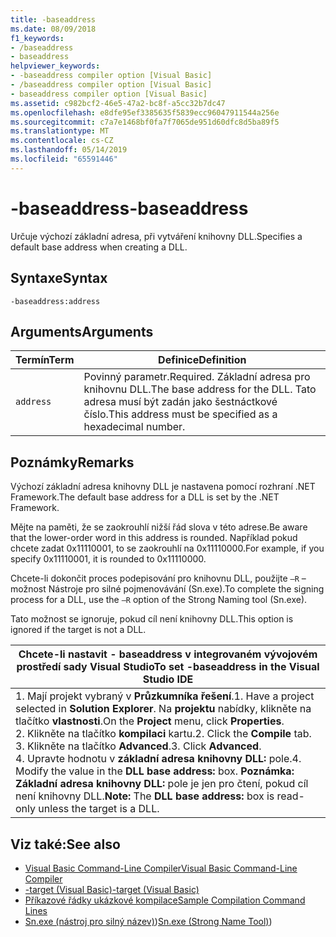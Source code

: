 ```yaml
---
title: -baseaddress
ms.date: 08/09/2018
f1_keywords:
- /baseaddress
- baseaddress
helpviewer_keywords:
- -baseaddress compiler option [Visual Basic]
- /baseaddress compiler option [Visual Basic]
- baseaddress compiler option [Visual Basic]
ms.assetid: c982bcf2-46e5-47a2-bc8f-a5cc32b7dc47
ms.openlocfilehash: e8dfe95ef3385635f5839ecc96047911544a256e
ms.sourcegitcommit: c7a7e1468bf0fa7f7065de951d60dfc8d5ba89f5
ms.translationtype: MT
ms.contentlocale: cs-CZ
ms.lasthandoff: 05/14/2019
ms.locfileid: "65591446"
---
```

# <a name="-baseaddress"></a><span data-ttu-id="44c2f-102">-baseaddress</span><span class="sxs-lookup"><span data-stu-id="44c2f-102">-baseaddress</span></span>
<span data-ttu-id="44c2f-103">Určuje výchozí základní adresa, při vytváření knihovny DLL.</span><span class="sxs-lookup"><span data-stu-id="44c2f-103">Specifies a default base address when creating a DLL.</span></span>  
  
## <a name="syntax"></a><span data-ttu-id="44c2f-104">Syntaxe</span><span class="sxs-lookup"><span data-stu-id="44c2f-104">Syntax</span></span>  
  
```  
-baseaddress:address  
```  
  
## <a name="arguments"></a><span data-ttu-id="44c2f-105">Arguments</span><span class="sxs-lookup"><span data-stu-id="44c2f-105">Arguments</span></span>  
  
|<span data-ttu-id="44c2f-106">Termín</span><span class="sxs-lookup"><span data-stu-id="44c2f-106">Term</span></span>|<span data-ttu-id="44c2f-107">Definice</span><span class="sxs-lookup"><span data-stu-id="44c2f-107">Definition</span></span>|  
|---|---|  
|`address`|<span data-ttu-id="44c2f-108">Povinný parametr.</span><span class="sxs-lookup"><span data-stu-id="44c2f-108">Required.</span></span> <span data-ttu-id="44c2f-109">Základní adresa pro knihovnu DLL.</span><span class="sxs-lookup"><span data-stu-id="44c2f-109">The base address for the DLL.</span></span> <span data-ttu-id="44c2f-110">Tato adresa musí být zadán jako šestnáctkové číslo.</span><span class="sxs-lookup"><span data-stu-id="44c2f-110">This address must be specified as a hexadecimal number.</span></span>|  
  
## <a name="remarks"></a><span data-ttu-id="44c2f-111">Poznámky</span><span class="sxs-lookup"><span data-stu-id="44c2f-111">Remarks</span></span>  
 <span data-ttu-id="44c2f-112">Výchozí základní adresa knihovny DLL je nastavena pomocí rozhraní .NET Framework.</span><span class="sxs-lookup"><span data-stu-id="44c2f-112">The default base address for a DLL is set by the .NET Framework.</span></span>  
  
 <span data-ttu-id="44c2f-113">Mějte na paměti, že se zaokrouhlí nižší řád slova v této adrese.</span><span class="sxs-lookup"><span data-stu-id="44c2f-113">Be aware that the lower-order word in this address is rounded.</span></span> <span data-ttu-id="44c2f-114">Například pokud chcete zadat 0x11110001, to se zaokrouhlí na 0x11110000.</span><span class="sxs-lookup"><span data-stu-id="44c2f-114">For example, if you specify 0x11110001, it is rounded to 0x11110000.</span></span>  
  
 <span data-ttu-id="44c2f-115">Chcete-li dokončit proces podepisování pro knihovnu DLL, použijte `–R` – možnost Nástroje pro silné pojmenovávání (Sn.exe).</span><span class="sxs-lookup"><span data-stu-id="44c2f-115">To complete the signing process for a DLL, use the `–R` option of the Strong Naming tool (Sn.exe).</span></span>  
  
 <span data-ttu-id="44c2f-116">Tato možnost se ignoruje, pokud cíl není knihovny DLL.</span><span class="sxs-lookup"><span data-stu-id="44c2f-116">This option is ignored if the target is not a DLL.</span></span>  
  
|<span data-ttu-id="44c2f-117">Chcete-li nastavit - baseaddress v integrovaném vývojovém prostředí sady Visual Studio</span><span class="sxs-lookup"><span data-stu-id="44c2f-117">To set -baseaddress in the Visual Studio IDE</span></span>|  
|---|  
|<span data-ttu-id="44c2f-118">1.  Mají projekt vybraný v **Průzkumníka řešení**.</span><span class="sxs-lookup"><span data-stu-id="44c2f-118">1.  Have a project selected in **Solution Explorer**.</span></span> <span data-ttu-id="44c2f-119">Na **projektu** nabídky, klikněte na tlačítko **vlastnosti**.</span><span class="sxs-lookup"><span data-stu-id="44c2f-119">On the **Project** menu, click **Properties**.</span></span> <br /><span data-ttu-id="44c2f-120">2.  Klikněte na tlačítko **kompilaci** kartu.</span><span class="sxs-lookup"><span data-stu-id="44c2f-120">2.  Click the **Compile** tab.</span></span><br /><span data-ttu-id="44c2f-121">3.  Klikněte na tlačítko **Advanced**.</span><span class="sxs-lookup"><span data-stu-id="44c2f-121">3.  Click **Advanced**.</span></span><br /><span data-ttu-id="44c2f-122">4.  Upravte hodnotu v **základní adresa knihovny DLL:** pole.</span><span class="sxs-lookup"><span data-stu-id="44c2f-122">4.  Modify the value in the **DLL base address:** box.</span></span> <span data-ttu-id="44c2f-123">**Poznámka:**      **Základní adresa knihovny DLL:** pole je jen pro čtení, pokud cíl není knihovny DLL.</span><span class="sxs-lookup"><span data-stu-id="44c2f-123">**Note:**      The **DLL base address:** box is read-only unless the target is a DLL.</span></span>|  
  
## <a name="see-also"></a><span data-ttu-id="44c2f-124">Viz také:</span><span class="sxs-lookup"><span data-stu-id="44c2f-124">See also</span></span>

- [<span data-ttu-id="44c2f-125">Visual Basic Command-Line Compiler</span><span class="sxs-lookup"><span data-stu-id="44c2f-125">Visual Basic Command-Line Compiler</span></span>](../../../visual-basic/reference/command-line-compiler/index.md)
- [<span data-ttu-id="44c2f-126">-target (Visual Basic)</span><span class="sxs-lookup"><span data-stu-id="44c2f-126">-target (Visual Basic)</span></span>](../../../visual-basic/reference/command-line-compiler/target.md)
- [<span data-ttu-id="44c2f-127">Příkazové řádky ukázkové kompilace</span><span class="sxs-lookup"><span data-stu-id="44c2f-127">Sample Compilation Command Lines</span></span>](../../../visual-basic/reference/command-line-compiler/sample-compilation-command-lines.md)
- <span data-ttu-id="44c2f-128">[Sn.exe (nástroj pro silný název)](../../../framework/tools/sn-exe-strong-name-tool.md))</span><span class="sxs-lookup"><span data-stu-id="44c2f-128">[Sn.exe (Strong Name Tool)](../../../framework/tools/sn-exe-strong-name-tool.md))</span></span>
